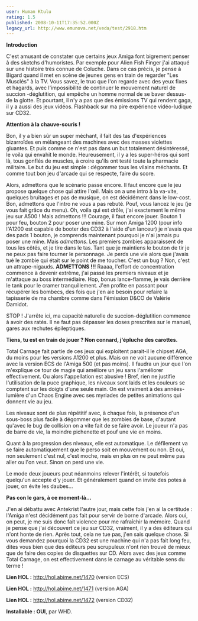 ```yaml
---
user: Human Ktulu
rating: 1.5
published: 2008-10-11T17:35:52.000Z
legacy_url: http://www.emunova.net/veda/test/2918.htm
---
```

**Introduction**  

  

C'est amusant de constater que certains jeux Amiga font bigrement penser à des sketchs d'humoristes. Par exemple pour Alien Fish Finger j'ai attaqué sur une histoire très connue de Coluche. Dans ce cas précis, je pense à Bigard quand il met en scène de jeunes gens en train de regarder "Les Musclés" à la TV. Vous savez, le truc que l'on regarde avec des yeux fixes et hagards, avec l'impossibilité de continuer le mouvement naturel de succion -déglutition, qui empêche un homme normal de se baver dessus- de la glotte. Et pourtant, il n'y a pas que des émissions TV qui rendent gaga, il y a aussi des jeux vidéos. Flashback sur ma pire expérience vidéo-ludique sur CD32\.  

  

  

**Attention à la chauve-souris !**  

  

Bon, il y a bien sûr un super méchant, il fait des tas d'expériences bizarroïdes en mélangeant des machines avec des masses violettes gluantes. Et puis comme ce n'est pas dans un but totalement désintéressé, le voila qui envahit le monde. Heureusement, il y a les super-héros qui sont là, tous gonflés de muscles, à croire qu'ils ont testé toute la pharmacie militaire. Le but du jeu est simple : dégommer tous les vilains méchants. Et comme tout bon jeu d'arcade qui se respecte, faire du score.  

  

  

Alors, admettons que le scénario passe encore. Il faut encore que le jeu propose quelque chose qui attire l'œil. Mais on a une intro à la va-vite, quelques bruitages et pas de musique, on est décidément dans le low-cost. Bon, admettons que l'intro ne vous a pas rebuté. Pouf, vous lancez le jeu (je vous fait grâce du menu). Oh, voila qui est drôle, j'ai exactement le même jeu sur A500 ! Mais admettons !!! Courage, il faut encore jouer. Bouton 1 pour feu, bouton 2 pour poser une mine. Sur mon Amiga 1200 (pour info l'A1200 est capable de booter des CD32 à l'aide d'un lanceur) je n'avais que des pads 1 bouton, je comprends maintenant pourquoi je n'ai jamais pu poser une mine. Mais _admettons_. Les premiers zombies apparaissent de tous les côtés, et je tire dans le tas. Tant que je maintiens le bouton de tir je ne peux pas faire tourner le personnage. Je perds une vie alors que j'avais tué le zombie qui était sur le point de me toucher. C'est un bug ? Non, c'est un attrape-nigauds. **ADMETTONS !!!** Raaaa, l'effort de concentration commence à devenir extrême, j'ai passé les premiers niveaux et je m'attaque au boss intermédiaire. Hop, bonus lance-flamme, je vais derrière le tank pour le cramer tranquillement. J'en profite en passant pour récupérer les bombecs, des fois que j'en aie besoin pour refaire la tapisserie de ma chambre comme dans l'émission D&CO de Valérie Damidot.  

  

STOP ! J'arrête ici, ma capacité naturelle de succion-déglutition commence à avoir des ratés. Il ne faut pas dépasser les doses prescrites sur le manuel, gares aux rechutes épileptiques.  

  

  

**Tiens, tu est en train de jouer ? Non connard, j'épluche des carottes.**  

  

Total Carnage fait partie de ces jeux qui exploitent parait-il le chipset AGA, du moins pour les versions A1200 et plus. Mais on ne voit aucune différence avec la version ECS de l'Amiga 500 (et pas moins). Il faudra un jour que l'on m'explique ce tour de magie qui améliore un jeu sans l'améliorer effectivement. Ou alors l'appellation est abusive ! Bref, rien ne justifie l'utilisation de la puce graphique, les niveaux sont laids et les couleurs se comptent sur les doigts d'une seule main. On est vraiment à des années-lumière d'un Chaos Engine avec ses myriades de petites animations qui donnent vie au jeu.  

  

Les niveaux sont de plus répétitif avec, à chaque fois, la présence d'un sous-boss plus facile à dégommer que les zombies de base, d'autant qu'avec le bug de collision on a vite fait de se faire avoir. Le joueur n'a pas de barre de vie, la moindre pichenette et pouf une vie en moins.  

Quant à la progression des niveaux, elle est automatique. Le défilement va se faire automatiquement que le perso soit en mouvement ou non. Et oui, non seulement c'est nul, c'est moche, mais en plus on ne peut même pas aller ou l'on veut. Sinon on perd une vie.  

  

Le mode deux joueurs peut néanmoins relever l'intérêt, si toutefois quelqu'un accepte d'y jouer. Et généralement quand on invite des potes à jouer, on évite les daubes...  

  

  

**Pas con le gars, à ce moment-là...**  

  

J'en ai débattu avec Antekrist l'autre jour, mais cette fois j'en ai la certitude : l'Amiga n'est décidément pas fait pour servir de borne d'arcade. Alors oui, on peut, je me suis donc fait violence pour me rafraîchir la mémoire. Quand je pense que j'ai découvert ce jeu sur CD32, vraiment, il y a des éditeurs qui n'ont honte de rien. Après tout, cela ne tue pas, j'en sais quelque chose. Si vous demandez pourquoi la CD32 est une machine qui n'a pas fait long feu, dites vous bien que des éditeurs peu scrupuleux n'ont rien trouvé de mieux que de faire des copies de disquettes sur CD. Alors avec des jeux comme Total Carnage, on est effectivement dans le carnage au véritable sens du terme !  

  

**Lien HOL :** http://hol.abime.net/1470 (version ECS)  

  

**Lien HOL :** http://hol.abime.net/1471 (version AGA)  

  

**Lien HOL :** http://hol.abime.net/1472 (version CD32)  

  

**Installable : OUI**, par WHD.